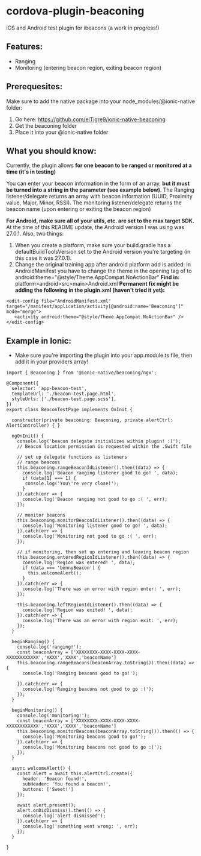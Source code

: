# cordova-plugin-beaconing
iOS and Android test plugin for ibeacons (a work in progress!)

## Features:
  * Ranging
  * Monitoring (entering beacon region, exiting beacon region)
  
## Prerequesites:
Make sure to add the native package into your node_modules/@ionic-native folder:

1. Go here: https://github.com/elTigre9/ionic-native-beaconing
2. Get the beaconing folder
3. Place it into your @ionic-native folder

## What you should know:
Currently, the plugin allows **for one beacon to be ranged or monitored at a time (it's in testing)**
 
You can enter your beacon information in the form of an array, **but it must be turned into a string in the parameter (see example below)**. The Ranging listener/delegate returns an array with beacon information (UUID, Proximity value, Major, Minor, RSSI). The monitoring listener/delegate returns the beacon name (upon entering or exiting the beacon region)

**For Android, make sure all of your utils, etc. are set to the max target SDK.** At the time of this README update, the Android version I was using was 27.0.1.
Also, two things: 

1. When you create a platform, make sure your build.gradle has a defaultBuildToolsVersion set to the Android version you're targeting (in this case it was 27.0.1).
2. Change the original training app after android platform add is added:
In AndroidManifest you have to change the theme in the opening tag of <activity> to android:theme="@style/Theme.AppCompat.NoActionBar"
**Find in:** platform>android>src>main>Android.xml
**Permanent fix might be adding the following in the plugin.xml (haven't tried it yet):**
```
<edit-config file="AndroidManifest.xml" target="/manifest/application/activity[@android:name='Beaconing']" mode="merge">
   <activity android:theme="@style/Theme.AppCompat.NoActionBar" />
</edit-config>
```

## Example in Ionic:
* Make sure you're importing the plugin into your app.module.ts file, then add it in your providers array!
```
import { Beaconing } from '@ionic-native/beaconing/ngx';

@Component({
  selector: 'app-beacon-test',
  templateUrl: './beacon-test.page.html',
  styleUrls: ['./beacon-test.page.scss'],
})
export class BeaconTestPage implements OnInit {

  constructor(private beaconing: Beaconing, private alertCtrl: AlertController) { }

  ngOnInit() {
    console.log('beacon delegate initializes within plugin! :)');
    // Beacon location permission is requested within the .Swift file

    // set up delegate functions as listeners
    // range beacons
    this.beaconing.rangeBeaconIdListener().then((data) => {
      console.log('Beacon ranging listener good to go! ', data);
      if (data[1] === 1) {
       console.log('You\'re very close!');
      }
    }).catch(err => {
      console.log('Beacon ranging not good to go :( ', err);
    });

    // monitor beacons
    this.beaconing.monitorBeaconIdListener().then((data) => {
      console.log('Monitoring listener good to go! ', data);
    }).catch(err => {
      console.log('Monitoring not good to go :( ', err);
    });

    // if monitoring, then set up entering and leaving beacon region
    this.beaconing.enteredRegionIdListener().then((data) => {
      console.log('Region was entered! ', data);
      if (data === 'bennyBeacon') {
        this.welcomeAlert();
      }
    }).catch(err => {
      console.log('There was an error with region enter: ', err);
    });

    this.beaconing.leftRegionIdListener().then((data) => {
      console.log('Region was exited! ', data);
    }).catch(err => {
      console.log('There was an error with region exit: ', err);
    });
  }

  beginRanging() {
    console.log('ranging!');
    const beaconArray = ['XXXXXXXX-XXXX-XXXX-XXXX-XXXXXXXXXXXX','XXXX','XXXX','beaconName']
    this.beaconing.rangeBeacons(beaconArray.toString()).then((data) => {
      console.log('Ranging beacons good to go!');
    
    }).catch(err => {
      console.log('Ranging beacons not good to go :(');
    });
  }

  beginMonitoring() {
    console.log('monitoring!');
    const beaconArray = ['XXXXXXXX-XXXX-XXXX-XXXX-XXXXXXXXXXXX','XXXX','XXXX','beaconName']
    this.beaconing.monitorBeacons(beaconArray.toString()).then(() => {
      console.log('Monitoring beacons good to go!');
    }).catch(err => {
      console.log('Monitoring beacons not good to go :(');
    });
  }

  async welcomeAlert() {
    const alert = await this.alertCtrl.create({
      header: 'Beacon found!',
      subHeader: 'You found a beacon!',
      buttons: ['Sweet!']
    });

    await alert.present();
    alert.onDidDismiss().then(() => {
      console.log('alert dismissed');
    }).catch(err => {
      console.log('something went wrong: ', err);
    });
  }

}
```
